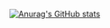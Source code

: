 [![Anurag's GitHub stats](https://github-readme-stats.vercel.app/api?username=GangDangOO)](https://github.com/GangDangOO/github-readme-stats)
